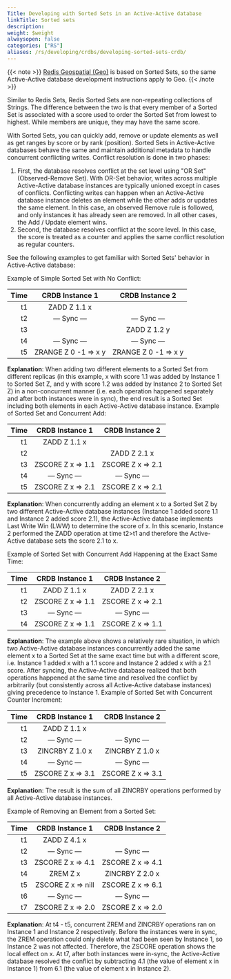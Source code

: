 ```yaml
---
Title: Developing with Sorted Sets in an Active-Active database
linkTitle: Sorted sets
description:
weight: $weight
alwaysopen: false
categories: ["RS"]
aliases: /rs/developing/crdbs/developing-sorted-sets-crdb/
---
```

{{< note >}}
[Redis Geospatial (Geo)](https://redis.io/commands/GEOADD) is based on Sorted Sets, so the same Active-Active database development instructions apply to Geo.
{{< /note >}}

Similar to Redis Sets, Redis Sorted Sets are non-repeating collections
of Strings. The difference between the two is that every member of a
Sorted Set is associated with a score used to order the Sorted Set from
lowest to highest. While members are unique, they may have the same
score.

With Sorted Sets, you can quickly add, remove or update elements as
well as get ranges by score or by rank (position). Sorted Sets in Active-Active databases
behave the same and maintain additional metadata to handle concurrent
conflicting writes. Conflict resolution is done in two
phases:

1. First, the database resolves conflict at the set level using "OR
    Set" (Observed-Remove Set). With OR-Set behavior, writes across
    multiple Active-Active database instances are typically unioned except in cases of
    conflicts. Conflicting writes can happen when an Active-Active database instance
    deletes an element while the other adds or updates the same element.
    In this case, an observed Remove rule is followed, and only
    instances it has already seen are removed. In all other cases, the
    Add / Update element wins.
1. Second, the database resolves conflict at the score level. In this
    case, the score is treated as a counter and applies the same
    conflict resolution as regular counters.

See the following examples to get familiar with Sorted Sets'
behavior in Active-Active database:

Example of Simple Sorted Set with No
Conflict:

|  **Time** | **CRDB Instance 1** | **CRDB Instance 2** |
|  ------: | :------: | :------: |
|  t1 | ZADD Z 1.1 x |  |
|  t2 | — Sync — | — Sync — |
|  t3 |  | ZADD Z 1.2 y |
|  t4 | — Sync — | — Sync — |
|  t5 | ZRANGE Z 0 -1 => x y | ZRANGE Z 0 -1 => x y |

**Explanation**:
When adding two different elements to a Sorted Set from different
replicas (in this example, x with score 1.1 was added by Instance 1 to
Sorted Set Z, and y with score 1.2 was added by Instance 2 to Sorted Set
Z) in a non-concurrent manner (i.e. each operation happened separately
and after both instances were in sync), the end result is a Sorted
Set including both elements in each Active-Active database instance.
Example of Sorted Set and Concurrent
Add:

|  **Time** | **CRDB Instance 1** | **CRDB Instance 2** |
|  ------: | :------: | :------: |
|  t1 | ZADD Z 1.1 x |  |
|  t2 |  | ZADD Z 2.1 x |
|  t3 | ZSCORE Z x => 1.1 | ZSCORE Z x => 2.1 |
|  t4 | — Sync — | — Sync — |
|  t5 | ZSCORE Z x => 2.1 | ZSCORE Z x => 2.1 |

**Explanation**:
When concurrently adding an element x to a Sorted Set Z by two different
Active-Active database instances (Instance 1 added score 1.1 and Instance 2 added score
2.1), the Active-Active database implements Last Write Win (LWW) to determine the score of
x. In this scenario, Instance 2 performed the ZADD operation at time
t2\>t1 and therefore the Active-Active database sets the score 2.1 to
x.

Example of Sorted Set with Concurrent Add Happening at the Exact Same
Time:

|  **Time** | **CRDB Instance 1** | **CRDB Instance 2** |
|  ------: | :------: | :------: |
|  t1 | ZADD Z 1.1 x | ZADD Z 2.1 x |
|  t2 | ZSCORE Z x => 1.1 | ZSCORE Z x => 2.1 |
|  t3 | — Sync — | — Sync — |
|  t4 | ZSCORE Z x => 1.1 | ZSCORE Z x => 1.1 |

**Explanation**:
The example above shows a relatively rare situation, in which two Active-Active database
instances concurrently added the same element x to a Sorted Set at the
same exact time but with a different score, i.e. Instance 1 added x with
a 1.1 score and Instance 2 added x with a 2.1 score. After syncing, the
Active-Active database realized that both operations happened at the same time and
resolved the conflict by arbitrarily (but consistently across all Active-Active database
instances) giving precedence to Instance 1.
Example of Sorted Set with Concurrent Counter
Increment:

|  **Time** | **CRDB Instance 1** | **CRDB Instance 2** |
|  ------: | :------: | :------: |
|  t1 | ZADD Z 1.1 x |  |
|  t2 | — Sync — | — Sync — |
|  t3 | ZINCRBY Z 1.0 x | ZINCRBY Z 1.0 x |
|  t4 | — Sync — | — Sync — |
|  t5 | ZSCORE Z x => 3.1 | ZSCORE Z x => 3.1 |

**Explanation**:
The result is the sum of all
ZINCRBY
operations performed by all Active-Active database instances.

Example of Removing an Element from a Sorted
Set:

|  **Time** | **CRDB Instance 1** | **CRDB Instance 2** |
|  ------: | :------: | :------: |
|  t1 | ZADD Z 4.1 x |  |
|  t2 | — Sync — | — Sync — |
|  t3 | ZSCORE Z x => 4.1 | ZSCORE Z x => 4.1 |
|  t4 | ZREM Z x | ZINCRBY Z 2.0 x |
|  t5 | ZSCORE Z x => nill | ZSCORE Z x => 6.1 |
|  t6 | — Sync — | — Sync — |
|  t7 | ZSCORE Z x => 2.0 | ZSCORE Z x => 2.0 |

**Explanation**:
At t4 - t5, concurrent ZREM and ZINCRBY operations ran on Instance 1
and Instance 2 respectively. Before the instances were in sync, the ZREM
operation could only delete what had been seen by Instance 1, so
Instance 2 was not affected. Therefore, the ZSCORE operation shows the
local effect on x. At t7, after both instances were in-sync, the Active-Active database
resolved the conflict by subtracting 4.1 (the value of element x in
Instance 1) from 6.1 (the value of element x in Instance 2).
